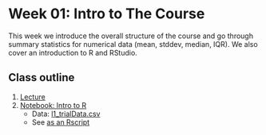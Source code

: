 # Week 01: Intro to The Course

This week we introduce the overall structure of the course and go through summary statistics for numerical data (mean, stddev, median, IQR).  We also cover an introduction to R and RStudio.

## Class outline

 1. [Lecture](lecture1_s2020_touse.pdf)
 1. [Notebook: Intro to R](prep_notebook_week01.ipynb)
    * Data: [l1_trialData.csv](l1_trialData.csv)
	* See [as an Rscript](Rscripts/prep_class_notes_week01.R)
